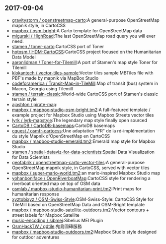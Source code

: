 ## 2017-09-04

* [gravitystorm / openstreetmap-carto](https://github.com/gravitystorm/openstreetmap-carto):A general-purpose OpenStreetMap mapnik style, in CartoCSS
* [mapbox / osm-bright](https://github.com/mapbox/osm-bright):A Carto template for OpenStreetMap data
* [migurski / HighRoad](https://github.com/migurski/HighRoad):The last OpenStreetMap road query you will ever need.
* [stamen / toner-carto](https://github.com/stamen/toner-carto):CartoCSS port of Toner
* [hotosm / HDM-CartoCSS](https://github.com/hotosm/HDM-CartoCSS):CartoCSS project focused on the Humanitarian Data Model
* [aaronlidman / Toner-for-Tilemill](https://github.com/aaronlidman/Toner-for-Tilemill):A port of Stamen's map style Toner for Tilemill
* [klokantech / vector-tiles-sample](https://github.com/klokantech/vector-tiles-sample):Vector tiles sample MBTiles file with PBF's made by mapnik via MapBox Studio
* [codeforamerica / Transit-Map-in-TileMill](https://github.com/codeforamerica/Transit-Map-in-TileMill):Map of transit (bus) system in Macon, Georgia using Tilemill
* [stamen / terrain-classic](https://github.com/stamen/terrain-classic):World-wide CartoCSS port of Stamen's classic terrain style
* [ajashton / pirate-map](https://github.com/ajashton/pirate-map):
* [mapbox / mapbox-studio-osm-bright.tm2](https://github.com/mapbox/mapbox-studio-osm-bright.tm2):A full-featured template / example project for Mapbox Studio using Mapbox Streets vector tiles
* [lyrk / lyrk-mapstyle](https://github.com/lyrk/lyrk-mapstyle):The legendary map style finally open sourced
* [CartoDB / CartoDB-basemaps](https://github.com/CartoDB/CartoDB-basemaps):CartoDB basemaps
* [cquest / osmfr-cartocss](https://github.com/cquest/osmfr-cartocss):Une adaptation "FR" de la ré-implémentation du style Mapnik d'OpenStreetMap en CartoCSS
* [mapbox / mapbox-studio-emerald.tm2](https://github.com/mapbox/mapbox-studio-emerald.tm2):Emerald map style for Mapbox Studio
* [stamen / spatial-dataviz-for-data-scientists](https://github.com/stamen/spatial-dataviz-for-data-scientists):Spatial Data Visualization for Data Scientists
* [geofabrik / openstreetmap-carto-vector-tiles](https://github.com/geofabrik/openstreetmap-carto-vector-tiles):A general-purpose OpenStreetMap mapnik style, in CartoCSS, served with vector tiles
* [mapbox / super-mario-world.tm2](https://github.com/mapbox/super-mario-world.tm2):an mario-inspired Mapbox Studio map
* [yohanboniface / OpenRiverboatMap](https://github.com/yohanboniface/OpenRiverboatMap):CartoCSS style for rendering a riverboat oriented map on top of OSM data
* [osmlab / mapbox-studio-humanitarian-print.tm2](https://github.com/osmlab/mapbox-studio-humanitarian-print.tm2):Print maps for humanitarian response
* [xyztobixyz / OSM-Swiss-Style](https://github.com/xyztobixyz/OSM-Swiss-Style):OSM-Swiss-Style: CartoCSS Style for TileMill based on OpenStreetMap Data and OSM-Bright template
* [mapbox / mapbox-studio-satellite-outdoors.tm2](https://github.com/mapbox/mapbox-studio-satellite-outdoors.tm2):Vector contours + street labels for Mapbox Satellite
* [music-encoding / sibmei](https://github.com/music-encoding/sibmei):Sibelius MEI Plugin
* [OsmHackTW / gdtile](https://github.com/OsmHackTW/gdtile):鬼島圖磚服務
* [mapbox / mapbox-studio-outdoors.tm2](https://github.com/mapbox/mapbox-studio-outdoors.tm2):Mapbox Studio style designed for outdoor adventures
